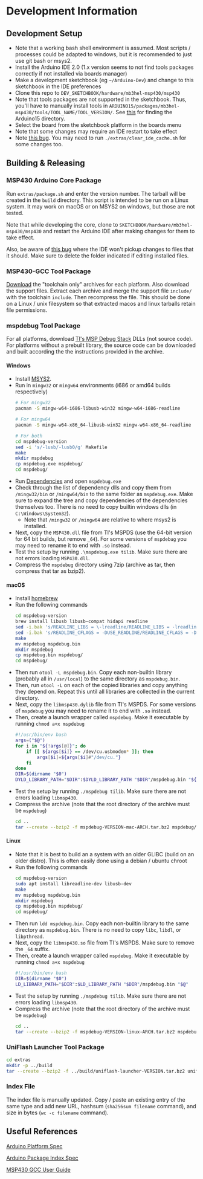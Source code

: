 # Development Information

## Development Setup

- Note that a working bash shell environment is assumed. Most scripts / processes could be adapted to windows, but it is recommended to just use git bash or msys2.
- Install the Arduino IDE 2.0 (1.x version seems to not find tools packages correctly if not installed via boards manager)
- Make a development sketchbook (eg `~/Arduino-Dev`) and change to this sketchbook in the IDE preferences
- Clone this repo to `DEV_SKETCHBOOK/hardware/mb3hel-msp430/msp430`
- Note that tools packages are not supported in the sketchbook. Thus, you'll have to manually install tools in `ARDUINO15/packages/mb3hel-msp430/tools/TOOL_NAME/TOOL_VERSION/`. See [this](https://support.arduino.cc/hc/en-us/articles/360018448279-Open-the-Arduino15-folder) for finding the Arduino15 directory.
- Select the board from the sketchbook platform in the boards menu
- Note that some changes may require an IDE restart to take effect
- Note [this bug](https://github.com/arduino/arduino-ide/issues/1030). You may need to run `./extras/clear_ide_cache.sh` for some changes too.

## Building & Releasing

### MSP430 Arduino Core Package

Run `extras/package.sh` and enter the version number. The tarball will be created in the `build` directory. This script is intended to be run on a Linux system. It may work on macOS or on MSYS2 on windows, but those are not tested.

Note that while developing the core, clone to `SKETCHBOOK/hardware/mb3hel-msp430/msp430` and restart the Arduino IDE after making changes for them to take effect.

Also, be aware of [this bug](https://github.com/arduino/arduino-ide/issues/1030) where the IDE won't pickup changes to files that it should. Make sure to delete the folder indicated if editing installed files.



### MSP430-GCC Tool Package

[Download](https://www.ti.com/tool/MSP430-GCC-OPENSOURCE) the "toolchain only" archives for each platform. Also download the support files. Extract each archive and merge the support file `include/` with the toolchain `include`. Then recompress the file. This should be done on a Linux / unix filesystem so that extracted macos and linux tarballs retain file permissions.



### mspdebug Tool Package

For all platforms, download [TI's MSP Debug Stack](https://www.ti.com/tool/MSPDS) DLLs (not source code). For platforms without a prebuilt library, the source code can be downloaded and built according the the instructions provided in the archive.

#### Windows

- Install [MSYS2](https://www.msys2.org/).
- Run in `mingw32` or `mingw64` environments (i686 or amd64 builds respectively)
    ```sh
    # For mingw32
    pacman -S mingw-w64-i686-libusb-win32 mingw-w64-i686-readline

    # For mingw64
    pacman -S mingw-w64-x86_64-libusb-win32 mingw-w64-x86_64-readline

    # For both
    cd mspdebug-version
    sed -i 's/-lusb/-lusb0/g' Makefile
    make
    mkdir mspdebug
    cp mspdebug.exe mspdebug/
    cd mspdebug/
    ```
- Run [Dependencies](https://github.com/lucasg/Dependencies) and open `mspdebug.exe`
- Check through the list of dependency dlls and copy them from `/mingw32/bin` or `/mingw64/bin` to the same folder as `mspdebug.exe`. Make sure to expand the tree and copy dependencies of the dependencies themselves too. There is no need to copy builtin windows dlls (in `C:\Windows\System32`).
    - Note that `/mingw32` or `/mingw64` are relative to where msys2 is installed.
- Next, copy the `MSP430.dll` file from TI's MSPDS (use the 64-bit version for 64 bit builds, but remove `_64`). For some versions of `mspdebug` you may need to rename it to end with `.so` instead. 
- Test the setup by running `.\mspdebug.exe tilib`. Make sure there are not errors loading `MSP430.dll`.
- Compress the `mspdebug` directory using 7zip (archive as tar, then compress that tar as bzip2).


#### macOS

- Install [homebrew](https://brew.sh/)
- Run the following commands
    ```sh
    cd mspdebug-version
    brew install libusb libusb-compat hidapi readline
    sed -i.bak 's/READLINE_LIBS = \-lreadline/READLINE_LIBS = -lreadline -L\/usr\/local\/opt\/readline\/lib/g' Makefile
    sed -i.bak 's/READLINE_CFLAGS = -DUSE_READLINE/READLINE_CFLAGS = -DUSE_READLINE -I\/usr\/local\/opt\/readline\/include/g' Makefile
    make
    mv mspdebug mspdebug.bin
    mkdir mspdebug
    cp mspdebug.bin mspdebug/
    cd mspdebug/
    ```
- Then run `otool -L mspdebug.bin`. Copy each non-builtin library (probably all in `/usr/local`) to the same directory as `mspdebug.bin`.
- Then, run `otool -L` on each of the copied libraries and copy anything they depend on. Repeat this until all libraries are collected in the current directory.
- Next, copy the `libmsp430.dylib` file from TI's MSPDS. For some versions of `mspdebug` you may need to rename it to end with `.so` instead. 
- Then, create a launch wrapper called `mspdebug`. Make it executable by running `chmod a+x mspdebug`
    ```sh
    #!/usr/bin/env bash
    args=("$@")
    for i in "${!args[@]}"; do
        if [[ ${args[$i]} == /dev/cu.usbmodem* ]]; then
            args[$i]=${args[$i]#"/dev/cu."}
        fi
    done
    DIR=$(dirname "$0")
    DYLD_LIBRARY_PATH="$DIR":$DYLD_LIBRARY_PATH "$DIR"/mspdebug.bin "${args[@]}"
    ```
- Test the setup by running `./mspdebug tilib`. Make sure there are not errors loading `libmsp430`.
- Compress the archive (note that the root directory of the archive must be `mspdebug`)
    ```sh
    cd ..
    tar --create --bzip2 -f mspdebug-VERSION-mac-ARCH.tar.bz2 mspdebug/
    ```


#### Linux

- Note that it is best to build an a system with an older GLIBC (build on an older distro). This is often easily done using a debian / ubuntu chroot
- Run the following commands
    ```sh
    cd mspdebug-version
    sudo apt install libreadline-dev libusb-dev
    make
    mv mspdebug mspdebug.bin
    mkdir mspdebug
    cp mspdebug.bin mspdebug/
    cd mspdebug/
    ```
- Then run `ldd mspdebug.bin`. Copy each non-builtin library to the same directory as `mspdebug.bin`. There is no need to copy `libc`, `libdl`, or `libpthread`.
- Next, copy the `libmsp430.so` file from TI's MSPDS. Make sure to remove the `_64` suffix.
- Then, create a launch wrapper called `mspdebug`. Make it executable by running `chmod a+x mspdebug`
    ```sh
    #!/usr/bin/env bash
    DIR=$(dirname "$0")
    LD_LIBRARY_PATH="$DIR":$LD_LIBRARY_PATH "$DIR"/mspdebug.bin "$@"
    ```
- Test the setup by running `./mspdebug tilib`. Make sure there are not errors loading `libmsp430`.
- Compress the archive (note that the root directory of the archive must be `mspdebug`)
    ```sh
    cd ..
    tar --create --bzip2 -f mspdebug-VERSION-linux-ARCH.tar.bz2 mspdebug/
    ```


### UniFlash Launcher Tool Package

```sh
cd extras
mkdir -p ../build
tar --create --bzip2 -f ../build/uniflash-launcher-VERSION.tar.bz2 uniflash-launcher
```


### Index File

The index file is manually updated. Copy / paste an existing entry of the same type and add new URL, hashsum (`sha256sum filename` command), and size in bytes (`wc -c filename` command). 



## Useful References

[Arduino Platform Spec](https://arduino.github.io/arduino-cli/0.31/platform-specification/)

[Arduino Package Index Spec](https://arduino.github.io/arduino-cli/0.31/package_index_json-specification/)

[MSP430 GCC User Guide](https://www.ti.com/lit/ug/slau646f/slau646f.pdf)
